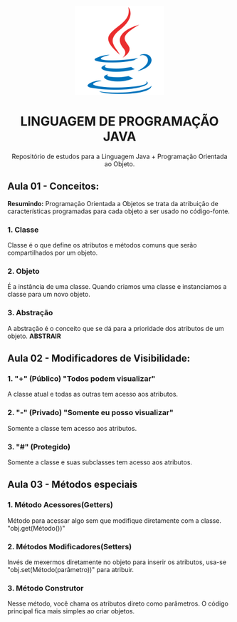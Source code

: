 <div align="center">
  <img width="200"
    alt="Java Logo"
    src="https://raw.githubusercontent.com/devicons/devicon/master/icons/java/java-original.svg"
    />
  <h1>LINGUAGEM DE PROGRAMAÇÃO JAVA</h1>
  Repositório de estudos para a Linguagem Java + Programação Orientada ao Objeto.
</div>

## Aula 01 - Conceitos:
**Resumindo:**
Programação Orientada a Objetos se trata da atribuição de características programadas para cada objeto a ser usado no código-fonte.

### 1. Classe
Classe é o que define os atributos e métodos comuns que serão compartilhados por um objeto.

### 2. Objeto
É a instância de uma classe. Quando criamos uma classe e instanciamos a classe para um novo objeto.

### 3. Abstração
A abstração é o conceito que se dá para a prioridade dos atributos de um objeto. **ABSTRAIR**

## Aula 02 - Modificadores de Visibilidade:
### 1. "+" (Público) "Todos podem visualizar"
<p>A classe atual e todas as outras tem acesso aos atributos.</p>

### 2. "-" (Privado) "Somente eu posso visualizar"
<p>Somente a classe tem acesso aos atributos.</p>

### 3. "#" (Protegido)
<p>Somente a classe e suas subclasses tem acesso aos atributos.</p>

   
## Aula 03 - Métodos especiais
### 1. Método Acessores(Getters)
Método para acessar algo sem que modifique diretamente com a classe. "obj.get(Método())"

### 2. Métodos Modificadores(Setters)
Invés de mexermos diretamente no objeto para inserir os atributos, usa-se "obj.set(Método(parâmetro))" para atribuir.

### 3. Método Construtor
Nesse método, você chama os atributos direto como parâmetros. O código principal fica mais simples ao criar objetos.
